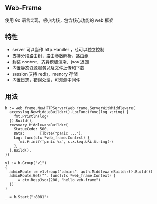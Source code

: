 ## Web-Frame

使用 Go 语言实现，极小内核，包含核心功能的 web 框架

## 特性
- server 可以当作 http.Handler ，也可以独立控制
- 支持分段路由树，路由参数解析，路由组
- 封装 context，支持模版渲染，json 返回
- 内置静态资源服务以及文件上传和下载
- session 支持 redis，menory 存储
- 内置日志，错误处理，可观测中间件

## 用法
```
h := web_frame.NewHTTPServer(web_frame.ServerWithMiddleware(
  accesslog.NewMiddleBuilder().LogFunc(func(log string) {
    fmt.Println(log)
  }).Build(),
  recovery.MiddlewareBuilder{
    StatueCode: 500,
    Data:       []byte("panic ..."),
    Log: func(ctx *web_frame.Context) {
      fmt.Printf("panic %s", ctx.Req.URL.String())
    },
  }.Build(),
))

v1 := h.Group("v1")
{
  adminRoute := v1.Group("admins", auth.MiddlewareBuilder{}.Build())
  adminRoute.Get("", func(ctx *web_frame.Context) {
    _ = ctx.RespJson(200, "hello web-frame")
  })
}

_ = h.Start(":8081")
```
